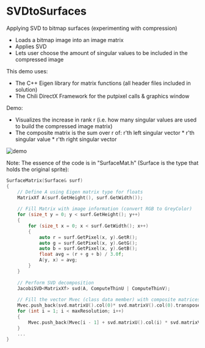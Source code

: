 # SVDtoSurfaces
Applying SVD to bitmap surfaces (experimenting with compression)
* Loads a bitmap image into an image matrix
* Applies SVD
* Lets user choose the amount of singular values to be included in the compressed image

This demo uses:
* The C++ Eigen library for matrix functions (all header files included in solution)
* The Chili DirectX Framework for the putpixel calls & graphics window

Demo:
* Visualizes the increase in rank r (i.e. how many singular values are used to build the compressed image matrix)
* The composite matrix is the sum over r of: r'th left singular vector * r'th singular value * r'th right singular vector

![demo](svd_dog_demo1.gif)

Note:
The essence of the code is in "SurfaceMat.h" (Surface is the type that holds the original sprite):
```cpp
SurfaceMatrix(Surface& surf)
{
    // Define A using Eigen matrix type for floats
    MatrixXf A(surf.GetHeight(), surf.GetWidth());
    
    // Fill Matrix with image information (convert RGB to GreyColor)
    for (size_t y = 0; y < surf.GetHeight(); y++)
    {
        for (size_t x = 0; x < surf.GetWidth(); x++)
        {
            auto r = surf.GetPixel(x, y).GetR();
            auto g = surf.GetPixel(x, y).GetG();
            auto b = surf.GetPixel(x, y).GetB();
            float avg = (r + g + b) / 3.0f;
            A(y, x) = avg;
        }
    }
    
    // Perform SVD decomposition
    JacobiSVD<MatrixXf> svd(A, ComputeThinU | ComputeThinV);
    
    // Fill the vector Mvec (class data member) with composite matrices with increasing rank
    Mvec.push_back(svd.matrixU().col(0)* svd.matrixV().col(0).transpose()* svd.singularValues()(0));
    for (int i = 1; i < maxResolution; i++)
    {
        Mvec.push_back(Mvec[i - 1] + svd.matrixU().col(i) * svd.matrixV().col(i).transpose() * svd.singularValues()(i));
    }
    ...
}
```
